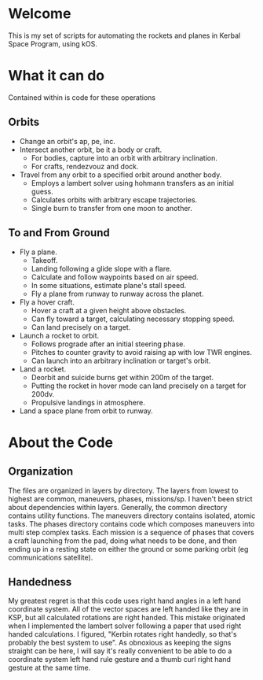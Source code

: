 # Welcome

This is my set of scripts for automating the rockets and planes in Kerbal Space Program, using kOS.

# What it can do

Contained within is code for these operations

## Orbits
* Change an orbit's ap, pe, inc.
* Intersect another orbit, be it a body or craft.
    * For bodies, capture into an orbit with arbitrary inclination.
    * For crafts, rendezvouz and dock.
* Travel from any orbit to a specified orbit around another body.
    * Employs a lambert solver using hohmann transfers as an initial guess.
    * Calculates orbits with arbitrary escape trajectories.
    * Single burn to transfer from one moon to another.

## To and From Ground
* Fly a plane.
    * Takeoff.
    * Landing following a glide slope with a flare.
    * Calculate and follow waypoints based on air speed.
    * In some situations, estimate plane's stall speed.
    * Fly a plane from runway to runway across the planet.
* Fly a hover craft.
    * Hover a craft at a given height above obstacles.
    * Can fly toward a target, calculating necessary stopping speed.
    * Can land precisely on a target.
* Launch a rocket to orbit.
    * Follows prograde after an initial steering phase.
    * Pitches to counter gravity to avoid raising ap with low TWR engines.
    * Can launch into an arbitrary inclination or target's orbit.
* Land a rocket.
    * Deorbit and suicide burns get within 200m of the target.
    * Putting the rocket in hover mode can land precisely on a target for 200dv.
    * Propulsive landings in atmosphere.
* Land a space plane from orbit to runway.

# About the Code

## Organization
The files are organized in layers by directory. The layers from lowest to highest are common, maneuvers, phases, missions/sp. I haven't been strict about dependencies within layers. Generally, the common directory contains utility functions. The maneuvers directory contains isolated, atomic tasks. The phases directory contains code which composes maneuvers into multi step complex tasks. Each mission is a sequence of phases that covers a craft launching from the pad, doing what needs to be done, and then ending up in a resting state on either the ground or some parking orbit (eg communications satellite).

## Handedness
My greatest regret is that this code uses right hand angles in a left hand coordinate system. All of the vector spaces are left handed like they are in KSP, but all calculated rotations are right handed. This mistake originated when I implemented the lambert solver following a paper that used right handed calculations. I figured, "Kerbin rotates right handedly, so that's probably the best system to use". As obnoxious as keeping the signs straight can be here, I will say it's really convenient to be able to do a coordinate system left hand rule gesture and a thumb curl right hand gesture at the same time.